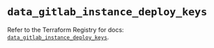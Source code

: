 # `data_gitlab_instance_deploy_keys`

Refer to the Terraform Registry for docs: [`data_gitlab_instance_deploy_keys`](https://registry.terraform.io/providers/gitlabhq/gitlab/18.1.0/docs/data-sources/instance_deploy_keys).
